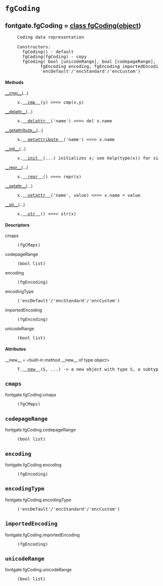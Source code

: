 

<a name="fontgate.fgCoding"></a>

# `fgCoding`


<dt class="class"><h2><span class="class-name">fontgate.fgCoding</span> = <a name="fontgate.fgCoding" href="#fontgate.fgCoding">class fgCoding</a>(<a href="./__builtin__.html#object">object</a>)</h2></dt><dd class="class"><dd>


<pre class="doc" markdown="0">Coding data representation

Constructors:
  fgCoding() - default
  fgCoding(fgCoding) - copy
  fgCoding( bool [unicodeRange], bool [codepageRange], fgCMaps cmaps,
         fgEncoding encoding, fgEncoding importedEncoding,
         'encDefault'/'encStandard'/'encCustom')</pre>


</dd><h4 class="head-methods">Methods </h4><dl class="function"><dt><a name="fgCoding-__cmp__" href="#fgCoding-__cmp__"><span class="function-name">__cmp__</span></a><span class="argspec">(...)</span></dt><dd>

<pre class="doc" markdown="0">x.<a href="#fontgate.fgCoding-__cmp__">__cmp__</a>(y) <==> cmp(x,y)</pre>

</dd></dl>
<dl class="function"><dt><a name="fgCoding-__delattr__" href="#fgCoding-__delattr__"><span class="function-name">__delattr__</span></a><span class="argspec">(...)</span></dt><dd>

<pre class="doc" markdown="0">x.<a href="#fontgate.fgCoding-__delattr__">__delattr__</a>('name') <==> del x.name</pre>

</dd></dl>
<dl class="function"><dt><a name="fgCoding-__getattribute__" href="#fgCoding-__getattribute__"><span class="function-name">__getattribute__</span></a><span class="argspec">(...)</span></dt><dd>

<pre class="doc" markdown="0">x.<a href="#fontgate.fgCoding-__getattribute__">__getattribute__</a>('name') <==> x.name</pre>

</dd></dl>
<dl class="function"><dt><a name="fgCoding-__init__" href="#fgCoding-__init__"><span class="function-name">__init__</span></a><span class="argspec">(...)</span></dt><dd>

<pre class="doc" markdown="0">x.<a href="#fontgate.fgCoding-__init__">__init__</a>(...) initializes x; see help(type(x)) for signature</pre>

</dd></dl>
<dl class="function"><dt><a name="fgCoding-__repr__" href="#fgCoding-__repr__"><span class="function-name">__repr__</span></a><span class="argspec">(...)</span></dt><dd>

<pre class="doc" markdown="0">x.<a href="#fontgate.fgCoding-__repr__">__repr__</a>() <==> repr(x)</pre>

</dd></dl>
<dl class="function"><dt><a name="fgCoding-__setattr__" href="#fgCoding-__setattr__"><span class="function-name">__setattr__</span></a><span class="argspec">(...)</span></dt><dd>

<pre class="doc" markdown="0">x.<a href="#fontgate.fgCoding-__setattr__">__setattr__</a>('name', value) <==> x.name = value</pre>

</dd></dl>
<dl class="function"><dt><a name="fgCoding-__str__" href="#fgCoding-__str__"><span class="function-name">__str__</span></a><span class="argspec">(...)</span></dt><dd>

<pre class="doc" markdown="0">x.<a href="#fontgate.fgCoding-__str__">__str__</a>() <==> str(x)</pre>

</dd></dl>

  <h4 class="head-desc">Descriptors </h4><dl class="descriptor"><dt>cmaps</dt>
<dd>

<pre class="doc" markdown="0">(fgCMaps)</pre>

</dd>
</dl>
<dl class="descriptor"><dt>codepageRange</dt>
<dd>

<pre class="doc" markdown="0">(bool list)</pre>

</dd>
</dl>
<dl class="descriptor"><dt>encoding</dt>
<dd>

<pre class="doc" markdown="0">(fgEncoding)</pre>

</dd>
</dl>
<dl class="descriptor"><dt>encodingType</dt>
<dd>

<pre class="doc" markdown="0">('encDefault'/'encStandard'/'encCustom')</pre>

</dd>
</dl>
<dl class="descriptor"><dt>importedEncoding</dt>
<dd>

<pre class="doc" markdown="0">(fgEncoding)</pre>

</dd>
</dl>
<dl class="descriptor"><dt>unicodeRange</dt>
<dd>

<pre class="doc" markdown="0">(bool list)</pre>

</dd>
</dl>

  <h4 class="head-attrs">Attributes </h4><dl><dt><span class="other-name">__new__</span> = &lt;built-in method __new__ of type object&gt;<dd>

<pre class="doc" markdown="0">T.<a href="#fontgate.fgCoding-__new__">__new__</a>(S, ...) -> a new object with type S, a subtype of T</pre>

</dd></dl>
</dd>


<a name="fontgate.fgCoding.cmaps"></a>

## `cmaps`


<dl class="descriptor"><dt>fontgate.fgCoding.cmaps</dt>
<dd>

<pre class="doc" markdown="0">(fgCMaps)</pre>

</dd>
</dl>



<a name="fontgate.fgCoding.codepageRange"></a>

## `codepageRange`


<dl class="descriptor"><dt>fontgate.fgCoding.codepageRange</dt>
<dd>

<pre class="doc" markdown="0">(bool list)</pre>

</dd>
</dl>



<a name="fontgate.fgCoding.encoding"></a>

## `encoding`


<dl class="descriptor"><dt>fontgate.fgCoding.encoding</dt>
<dd>

<pre class="doc" markdown="0">(fgEncoding)</pre>

</dd>
</dl>



<a name="fontgate.fgCoding.encodingType"></a>

## `encodingType`


<dl class="descriptor"><dt>fontgate.fgCoding.encodingType</dt>
<dd>

<pre class="doc" markdown="0">('encDefault'/'encStandard'/'encCustom')</pre>

</dd>
</dl>



<a name="fontgate.fgCoding.importedEncoding"></a>

## `importedEncoding`


<dl class="descriptor"><dt>fontgate.fgCoding.importedEncoding</dt>
<dd>

<pre class="doc" markdown="0">(fgEncoding)</pre>

</dd>
</dl>



<a name="fontgate.fgCoding.unicodeRange"></a>

## `unicodeRange`


<dl class="descriptor"><dt>fontgate.fgCoding.unicodeRange</dt>
<dd>

<pre class="doc" markdown="0">(bool list)</pre>

</dd>
</dl>

